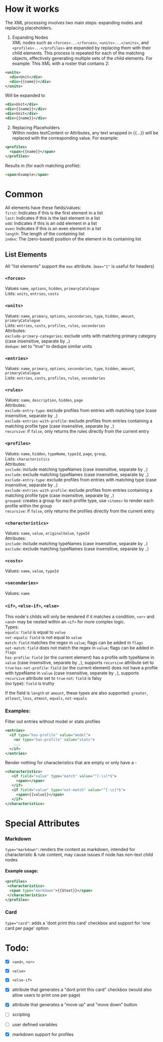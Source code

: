 # How it works
The XML processing involves two main steps: expanding nodes and replacing placeholders.

1. Expanding Nodes  
XML nodes such as `<forces>...</forces>`, `<units>...</units>`, and `<profiles>...</profiles>` are expanded by replacing them with their child elements. This process is repeated for each of the matching objects, effectively generating multiple sets of the child elements.
For example: This XML with a roster that contains 2:
```xml
<units>
  <div>Unit</div>
  <div>{{name}}</div>
</units>
```
Will be expanded to
```xml
<div>Unit</div>
<div>{{name}}</div>
<div>Unit</div>
<div>{{name}}</div>
```

2. Replacing Placeholders  
Within nodes textContent or Attributes, any text wrapped in {{...}} will be replaced with the corresponding value. For example:
```xml
<profiles>
  <span>{{name}}</span>
</profiles>
```
Results in (for each matching profile):
```html
<span>Example</span>
```

# Common
All elements have these fields/values:  
`first`: Indicates if this is the first element in a list  
`last`: Indicates if this is the last element in a list  
`odd`: Indicates if this is an odd element in a list  
`even`: Indicates if this is an even element in a list  
`length`: The length of the containing list  
`index`: The (zero-based) position of the element in its containing list  

## List Elements

All "list elements" support the `max` attribute. (`max="1"` is useful for headers)  

### `<forces>`
Values `name`, `options`, `hidden`, `primaryCatalogue`    
Lists: `units`, `entries`, `costs`  
### `<units>`
Values: `name`, `primary`, `options`, `secondaries`, `type`, `hidden`, `amount`, `primaryCatalogue`  
Lists: `entries`, `costs`, `profiles`, `rules`, `secondaries`  
Attributes:  
`exclude-primary-categories`: exclude units with matching primary category (case insensitive, separate by `,`)  
`dedupe`: set to "true" to dedupe similar units  
### `<entries>`
Values: `name`, `primary`, `options`, `secondaries`, `type`, `hidden`, `amount`, `primaryCatalogue`    
Lists: `entries`, `costs`, `profiles`, `rules`, `secondaries`
### `<rules>`
Values: `name`, `description`, `hidden`, `page`  
Attributes:  
`exclude-entry-type`: exclude profiles from entries with matching type (case insensitive, separate by `,`)  
`exclude-entries-with-profile`: exclude profiles from entries containing a matching profile type (case insensitive, separate by `,`)  
`recursive`: if `false`, only returns the rules directly from the current entry  
### `<profiles>`
Values:  `name`, `hidden`, `typeName`, `typeId`, `page`, `group`,  
Lists: `characteristics`  
Attributes:  
`include`: include matching typeNames (case insensitive, separate by `,`)  
`exclude`: exclude matching typeNames (case insensitive, separate by `,`)  
`exclude-entry-type`: exclude profiles from entries with matching type (case insensitive, separate by `,`)  
`exclude-entries-with-profile`:  exclude profiles from entries containing a matching profile type (case insensitive, separate by `,`)  
`grouped`: creates a group for each profile type, use `<items>` to render each profile within the group  
`recursive`: if `false`, only returns the profiles directly from the current entry  
### `<characteristics>`
Values: `name`, `value`, `originalValue`, `typeId`  
Attributes:  
`include`: include matching typeNames (case insensitive, separate by `,`)  
`exclude`: exclude matching typeNames (case insensitive, separate by `,`)  
### `<costs>`
Values: `name`, `value`, `typeId`  
### `<secondaries>`
Values: `name`


### `<if>`, `<else-if>`, `<else>`
This node's childs will only be rendered if it matches a condition, `<or>` and `<and>` may be nested within an `<if>` for more complex logic.  
Types:  
`equals`: `field` is equal to `value`  
`not-equals`: `field` is not equal to `value`  
`match`: `field` matches the regex in `value`; flags can be added in `flags`  
`not-match`:  `field` does not match the regex in `value`; flags can be added in `flags`  
`has-profile`:  `field` (or the current element) has a profile with typeName in `value` (case insensitive, separate by `,`), supports `recursive` attribute set to `true`
`has-not-profile`:  `field` (or the current element) does not have a profile with typeName in `value` (case insensitive, separate by `,`), supports `recursive` attribute set to `true`
`not`: `field` is falsy  
(no type): `field` is truthy

If the field is `length` or `amount`, these types are also supported: `greater`, `atleast`, `less`, `atmost`, `equals`, `not-equals`

### Examples:
Filter out entries without model or stats profiles
```xml
<entries>
  <if type="has-profile" value="model">
    <or type="has-profile" value="stats">
    ...
  </if>
</entries>
```
Render nothing for characteristics that are empty or only have a -
```xml
<characteristics>
   <if field="value" type="match" value="^[-\s]*$">
     <span></span>
   </if>
   <if field="value" type="not-match" value="^[-\s]*$">
     <span>{{value}}</span>
   </if>
</characteristics>
```

# Special Attributes
### Markdown
`type="markdown"`: renders the content as markdown, intended for characteristic & rule content, may cause issues if node has non-text child nodes


#### Example usage:
```xml
<profiles>
 <characteristics>
  <span type="markdown">{{$text}}</span>
 </characteristics>
</profiles>
```

### Card
`type="card"`: adds a 'dont print this card' checkbox and support for 'one card per page' option

# Todo:
- [x] `<and>`, `<or>`
- [x] `<else>`
- [x] `<else-if>`
- [x] attribute that generates a "dont print this card" checkbox (would also allow users to print one per page)
- [x] attribute that generates a "move up" and "move down" button
- [ ] scripting
- [ ] user defined variables
- [x] markdown support for profiles




